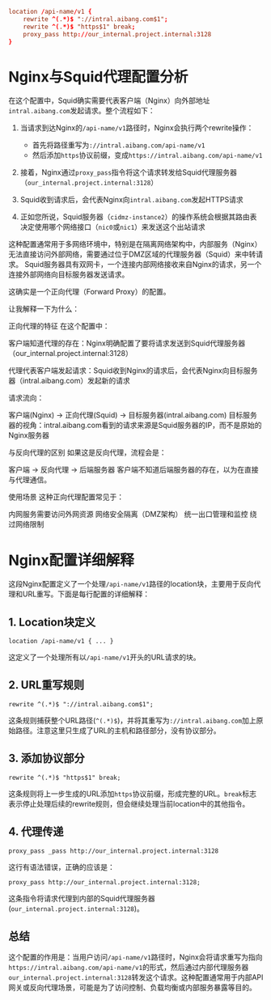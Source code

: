 ```nginx.conf
location /api-name/v1 {
    rewrite ^(.*)$ "://intral.aibang.com$1";
    rewrite ^(.*)$ "https$1" break;
    proxy_pass http://our_internal.project.internal:3128
}
```

# Nginx与Squid代理配置分析

在这个配置中，Squid确实需要代表客户端（Nginx）向外部地址`intral.aibang.com`发起请求。整个流程如下：

1. 当请求到达Nginx的`/api-name/v1`路径时，Nginx会执行两个rewrite操作：
   - 首先将路径重写为`://intral.aibang.com/api-name/v1`
   - 然后添加`https`协议前缀，变成`https://intral.aibang.com/api-name/v1`

2. 接着，Nginx通过`proxy_pass`指令将这个请求转发给Squid代理服务器（`our_internal.project.internal:3128`）

3. Squid收到请求后，会代表Nginx向`intral.aibang.com`发起HTTPS请求

4. 正如您所说，Squid服务器（`cidmz-instance2`）的操作系统会根据其路由表决定使用哪个网络接口（`nic0`或`nic1`）来发送这个出站请求

这种配置通常用于多网络环境中，特别是在隔离网络架构中，内部服务（Nginx）无法直接访问外部网络，需要通过位于DMZ区域的代理服务器（Squid）来中转请求。
Squid服务器具有双网卡，一个连接内部网络接收来自Nginx的请求，另一个连接外部网络向目标服务器发送请求。

这确实是一个正向代理（Forward Proxy）的配置。

让我解释一下为什么：

正向代理的特征
在这个配置中：

客户端知道代理的存在：Nginx明确配置了要将请求发送到Squid代理服务器（our_internal.project.internal:3128）

代理代表客户端发起请求：Squid收到Nginx的请求后，会代表Nginx向目标服务器（intral.aibang.com）发起新的请求

请求流向：

客户端(Nginx) → 正向代理(Squid) → 目标服务器(intral.aibang.com)
目标服务器的视角：intral.aibang.com看到的请求来源是Squid服务器的IP，而不是原始的Nginx服务器

与反向代理的区别
如果这是反向代理，流程会是：

客户端 → 反向代理 → 后端服务器
客户端不知道后端服务器的存在，以为在直接与代理通信。

使用场景
这种正向代理配置常见于：

内网服务需要访问外网资源
网络安全隔离（DMZ架构）
统一出口管理和监控
绕过网络限制


# Nginx配置详细解释

这段Nginx配置定义了一个处理`/api-name/v1`路径的location块，主要用于反向代理和URL重写。下面是每行配置的详细解释：

## 1. Location块定义
```nginx
location /api-name/v1 { ... }
```
这定义了一个处理所有以`/api-name/v1`开头的URL请求的块。

## 2. URL重写规则
```nginx
rewrite ^(.*)$ "://intral.aibang.com$1";
```
这条规则捕获整个URL路径(`^(.*)$`)，并将其重写为`://intral.aibang.com`加上原始路径。注意这里只生成了URL的主机和路径部分，没有协议部分。

## 3. 添加协议部分
```nginx
rewrite ^(.*)$ "https$1" break;
```
这条规则将上一步生成的URL添加`https`协议前缀，形成完整的URL。`break`标志表示停止处理后续的rewrite规则，但会继续处理当前location中的其他指令。

## 4. 代理传递
```nginx
proxy_pass _pass http://our_internal.project.internal:3128
```
这行有语法错误，正确的应该是：
```nginx
proxy_pass http://our_internal.project.internal:3128;
```
这条指令将请求代理到内部的Squid代理服务器(`our_internal.project.internal:3128`)。

## 总结
这个配置的作用是：当用户访问`/api-name/v1`路径时，Nginx会将请求重写为指向`https://intral.aibang.com/api-name/v1`的形式，然后通过内部代理服务器`our_internal.project.internal:3128`转发这个请求。这种配置通常用于内部API网关或反向代理场景，可能是为了访问控制、负载均衡或内部服务暴露等目的。